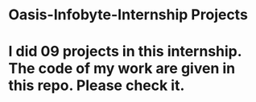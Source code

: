 # Oasis-Infobyte-Internship Projects

# I did 09 projects in this internship. The code of my work are given in this repo. Please check it.
